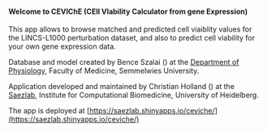 #### Welcome to CEVIChE (CEll VIability Calculator from gene Expression)
This app allows to browse matched and predicted cell viaiblity values for the LINCS-L1000 perturbation dataset, and also to predict cell viability for your own gene expression data.

Database and model created by Bence Szalai (<a href="mailto:szalai.bence@med.semmelweis-univ.hu" target="_blank"><i class="glyphicon glyphicon-envelope"></i></a>) at the <a href="http://semmelweis.hu/elettan/en/" target="_blank">Department of Physiology</a>, Faculty of Medicine, Semmelwies University.

Application developed and maintained by Christian Holland (<a href="mailto:christian.holland@bioquant.uni-heidelberg.de" target="_blank"><i class="glyphicon glyphicon-envelope"></i></a>) at the <a href="http://saezlab.org" target="_blank">Saezlab</a>, Institute for Computational Biomedicine, University of Heidelberg.

The app is deployed at [https://saezlab.shinyapps.io/ceviche/](https://saezlab.shinyapps.io/ceviche/)
